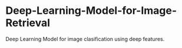 # Deep-Learning-Model-for-Image-Retrieval
Deep Learning Model for image clasification using deep features. 
